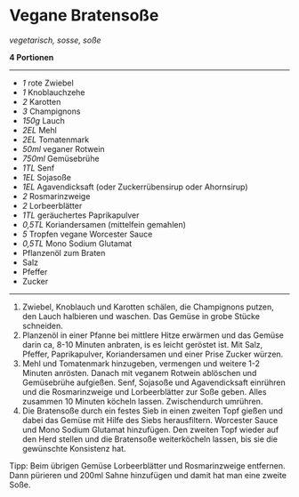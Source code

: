 # Vegane Bratensoße

*vegetarisch, sosse, soße*

**4 Portionen**

---

- *1* rote Zwiebel
- *1* Knoblauchzehe
- *2* Karotten
- *3* Champignons
- *150g* Lauch
- *2EL* Mehl
- *2EL* Tomatenmark
- *50ml* veganer Rotwein
- *750ml* Gemüsebrühe
- *1TL* Senf
- *1EL* Sojasoße
- *1EL* Agavendicksaft (oder Zuckerrübensirup oder Ahornsirup)
- *2* Rosmarinzweige
- *2* Lorbeerblätter
- *1TL* geräuchertes Paprikapulver
- *0,5TL* Koriandersamen (mittelfein gemahlen)
- *5* Tropfen vegane Worcester Sauce
- *0,5TL* Mono Sodium Glutamat
- Pflanzenöl zum Braten
- Salz
- Pfeffer
- Zucker

---

1. Zwiebel, Knoblauch und Karotten schälen, die Champignons putzen, den Lauch halbieren und waschen. Das Gemüse in grobe Stücke schneiden.
2. Planzenöl in einer Pfanne bei mittlere Hitze erwärmen und das Gemüse darin ca, 8-10 Minuten anbraten, is es leicht geröstet ist. Mit Salz, Pfeffer, Paprikapulver, Koriandersamen und einer Prise Zucker würzen.
3. Mehl und Tomatenmark hinzugeben, vermengen und weitere 1-2 Minuten anrösten. Danach mit veganem Rotwein ablöschen und Gemüsebrühe aufgießen. Senf, Sojasoße und Agavendicksaft einrühren und die Rosmarinzweige und Lorbeerblätter zur Soße geben. Alles zusammen 10 Minuten köcheln lassen. Zwischendurch umrühren.
4. Die Bratensoße durch ein festes Sieb in einen zweiten Topf gießen und dabei das Gemüse mit Hilfe des Siebs herausfiltern. Worcester Sauce und Mono Sodium Glutamat hinzufügen. Den zweiten Topf wieder auf den Herd stellen und die Bratensoße weiterköcheln lassen, bis sie die gewünschte Konsistenz hat. 

Tipp:
Beim übrigen Gemüse Lorbeerblätter und Rosmarinzweige entfernen. Dann pürieren und 200ml Sahne hinzufügen und damit hat man eine zweite Soße.
 
